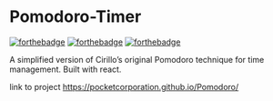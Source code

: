 # Pomodoro-Timer 

[![forthebadge](https://forthebadge.com/images/badges/validated-html5.svg)](http://forthebadge.com) [![forthebadge](https://forthebadge.com/images/badges/made-with-javascript.svg)](http://forthebadge.com) [![forthebadge](https://forthebadge.com/images/badges/uses-css.svg)](http://forthebadge.com)


A simplified version of Cirillo’s original Pomodoro technique for time management. Built with react.

link to project
https://pocketcorporation.github.io/Pomodoro/



